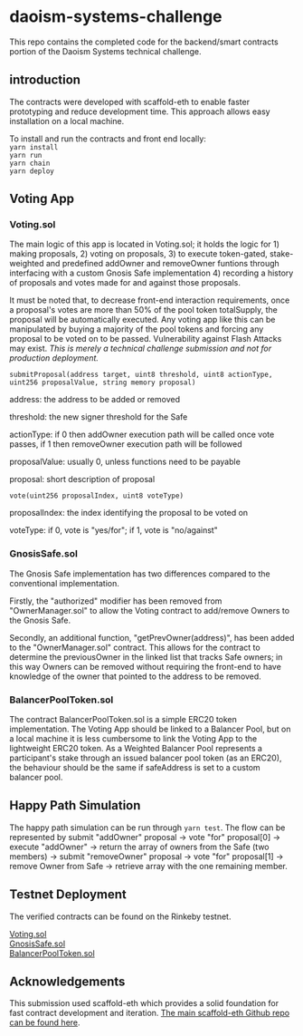 
# daoism-systems-challenge

This repo contains the completed code for the backend/smart contracts portion of the Daoism Systems technical challenge.

## introduction  

The contracts were developed with scaffold-eth to enable faster prototyping and reduce development time. This approach allows easy installation on a local machine. 

To install and run the contracts and front end locally:  
`yarn install`  
`yarn run`  
`yarn chain`  
`yarn deploy`  

## Voting App  

### Voting.sol

The main logic of this app is located in Voting.sol; it holds the logic for 1) making proposals, 2) voting on proposals, 3) to execute token-gated, stake-weighted and predefined addOwner and removeOwner funtions through interfacing with a custom Gnosis Safe implementation 4) recording a history of proposals and votes made for and against those proposals.  

It must be noted that, to decrease front-end interaction requirements, once a proposal's votes are more than 50% of the pool token totalSupply, the proposal will be automatically executed. Any voting app like this can be manipulated by buying a majority of the pool tokens and forcing any proposal to be voted on to be passed. Vulnerability against Flash Attacks may exist. *This is merely a technical challenge submission and not for production deployment.* 

`submitProposal(address target, uint8 threshold, uint8 actionType, uint256 proposalValue, string memory proposal)`  

address: the address to be added or removed  

threshold: the new signer threshold for the Safe  

actionType: if 0 then addOwner execution path will be called once vote passes, if 1 then removeOwner execution path will be followed  

proposalValue: usually 0, unless functions need to be payable  

proposal: short description of proposal  

`vote(uint256 proposalIndex, uint8 voteType)`  

proposalIndex: the index identifying the proposal to be voted on  

voteType: if 0, vote is "yes/for"; if 1, vote is "no/against"

### GnosisSafe.sol  

The Gnosis Safe implementation has two differences compared to the conventional implementation.  

Firstly, the "authorized" modifier has been removed from "OwnerManager.sol" to allow the Voting contract to add/remove Owners to the Gnosis Safe.  

Secondly, an additional function, "getPrevOwner(address)", has been added to the "OwnerManager.sol" contract. This allows for the contract to determine the previousOwner in the linked list that tracks Safe owners; in this way Owners can be removed without requiring the front-end to have knowledge of the owner that pointed to the address to be removed.  

### BalancerPoolToken.sol

The contract BalancerPoolToken.sol is a simple ERC20 token implementation. The Voting App should be linked to a Balancer Pool, but on a local machine it is less cumbersome to link the Voting App to the lightweight ERC20 token. As a Weighted Balancer Pool represents a participant's stake through an issued balancer pool token (as an ERC20), the behaviour should be the same if safeAddress is set to a custom balancer pool. 

## Happy Path Simulation  

The happy path simulation can be run through `yarn test`. The flow can be represented by submit "addOwner" proposal -> vote "for" proposal[0] -> execute "addOwner" -> return the array of owners from the Safe (two members) -> submit "removeOwner" proposal -> vote "for" proposal[1] -> remove Owner from Safe -> retrieve array with the one remaining member.  

## Testnet Deployment  

The verified contracts can be found on the Rinkeby testnet.  

[Voting.sol](https://rinkeby.etherscan.io/address/0x6e88527e1144E93A85Ac02caeeFB99e356950568#code)  
[GnosisSafe.sol](https://rinkeby.etherscan.io/address/0xB6339f598637Da7f94d63fa422BD8888dCddbEB6#code)  
[BalancerPoolToken.sol](https://rinkeby.etherscan.io/address/0xA9a7C8461f3F5DA503Cd0778Ff511CeB3d10c77B#code)  

## Acknowledgements  

This submission used scaffold-eth which provides a solid foundation for fast contract development and iteration. [The main scaffold-eth Github repo can be found here](https://github.com/scaffold-eth/scaffold-eth).  


